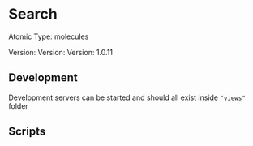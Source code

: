 # Search

Atomic Type: molecules

Version: Version: Version: 1.0.11



## Development

Development servers can be started and should all exist inside `"views"` folder

## Scripts

